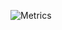 ![Metrics](https://metrics.lecoq.io/mikestaub?template=classic&languages=1&stars=1&people=1&languages.colors=github&languages.threshold=0%25&stars.limit=4&people.limit=28&people.size=28&people.types=followers%2C%20following&people.identicons=false&people.shuffle=false&config.timezone=America%2FNew_York)
